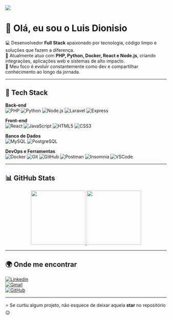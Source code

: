 ![](https://komarev.com/ghpvc/?username=luisOdionisio&color=006bed)

# 👋 Olá, eu sou o Luis Dionisio  

💻 Desenvolvedor **Full Stack** apaixonado por tecnologia, código limpo e soluções que fazem a diferença.  
🚀 Atualmente atuo com **PHP, Python, Docker, React e Node.js**, criando integrações, aplicações web e sistemas de alto impacto.  
🎯 Meu foco é evoluir constantemente como dev e compartilhar conhecimento ao longo da jornada.  

---

## 🚀 Tech Stack

**Back-end**  
![PHP](https://img.shields.io/badge/-PHP-333333?style=flat&logo=php)
![Python](https://img.shields.io/badge/-Python-333333?style=flat&logo=python)
![Node.js](https://img.shields.io/badge/-Node.js-333333?style=flat&logo=node.js)
![Laravel](https://img.shields.io/badge/-Laravel-333333?style=flat&logo=laravel)
![Express](https://img.shields.io/badge/-Express-333333?style=flat&logo=express)

**Front-end**  
![React](https://img.shields.io/badge/-React-333333?style=flat&logo=react)
![JavaScript](https://img.shields.io/badge/-JavaScript-333333?style=flat&logo=javascript)
![HTML5](https://img.shields.io/badge/-HTML5-333333?style=flat&logo=html5)
![CSS3](https://img.shields.io/badge/-CSS-333333?style=flat&logo=css3)

**Banco de Dados**  
![MySQL](https://img.shields.io/badge/-MySQL-333333?style=flat&logo=mysql)
![PostgreSQL](https://img.shields.io/badge/-PostgreSQL-333333?style=flat&logo=postgresql)

**DevOps e Ferramentas**  
![Docker](https://img.shields.io/badge/-Docker-333333?style=flat&logo=docker)
![Git](https://img.shields.io/badge/-Git-333333?style=flat&logo=git)
![GitHub](https://img.shields.io/badge/-GitHub-333333?style=flat&logo=github)
![Postman](https://img.shields.io/badge/-Postman-333333?style=flat&logo=postman)
![Insomnia](https://img.shields.io/badge/-Insomnia-333333?style=flat&logo=insomnia)
![VSCode](https://img.shields.io/badge/-VSCode-333333?style=flat&logo=visual-studio-code)

---

## 📊 GitHub Stats  

<div align="center">
  <a href="https://github.com/luisOdionisio">
    <img height="170em" src="https://github-readme-stats.vercel.app/api?username=luisOdionisio&show_icons=true&theme=dracula&include_all_commits=true&count_private=true"/>
    <img height="170em" src="https://github-readme-stats.vercel.app/api/top-langs/?username=luisOdionisio&layout=compact&langs_count=7&theme=dracula"/>
  </a>
</div>

---

## 🌍 Onde me encontrar  

[![Linkedin](https://img.shields.io/badge/-Luis%20Dionisio-blue?style=flat-square&logo=Linkedin&logoColor=white&link=https://www.linkedin.com/in/luis-dionisio-bb053b19b)](https://www.linkedin.com/in/luis-dionisio-bb053b19b)  
[![Gmail](https://img.shields.io/badge/-dionisioluisotavio@gmail.com-006bed?style=flat-square&logo=Gmail&logoColor=white&link=mailto:dionisioluisotavio@gmail.com)](mailto:dionisioluisotavio@gmail.com)  
[![GitHub](https://img.shields.io/github/followers/luisOdionisio?label=follow&style=social)](https://github.com/luisOdionisio)  

---
⭐ Se curtiu algum projeto, não esquece de deixar aquela **star** no repositório 😉
